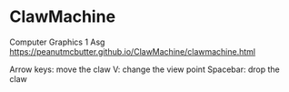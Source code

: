 # ClawMachine
Computer Graphics 1 Asg
https://peanutmcbutter.github.io/ClawMachine/clawmachine.html

Arrow keys: move the claw
V: change the view point
Spacebar: drop the claw